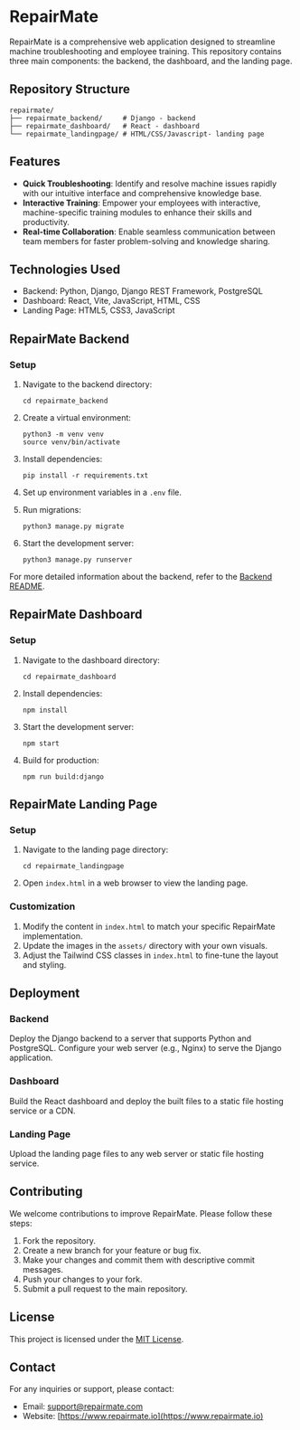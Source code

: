 # RepairMate

RepairMate is a comprehensive web application designed to streamline machine troubleshooting and employee training. This repository contains three main components: the backend, the dashboard, and the landing page.

## Repository Structure

```
repairmate/
├── repairmate_backend/     # Django - backend
├── repairmate_dashboard/   # React - dashboard
└── repairmate_landingpage/ # HTML/CSS/Javascript- landing page
```

## Features

- **Quick Troubleshooting**: Identify and resolve machine issues rapidly with our intuitive interface and comprehensive knowledge base.
- **Interactive Training**: Empower your employees with interactive, machine-specific training modules to enhance their skills and productivity.
- **Real-time Collaboration**: Enable seamless communication between team members for faster problem-solving and knowledge sharing.

## Technologies Used

- Backend: Python, Django, Django REST Framework, PostgreSQL
- Dashboard: React, Vite, JavaScript, HTML, CSS
- Landing Page: HTML5, CSS3, JavaScript

## RepairMate Backend

### Setup

1. Navigate to the backend directory:
   ```
   cd repairmate_backend
   ```

2. Create a virtual environment:
   ```
   python3 -m venv venv
   source venv/bin/activate
   ```

3. Install dependencies:
   ```
   pip install -r requirements.txt
   ```

4. Set up environment variables in a `.env` file.

5. Run migrations:
   ```
   python3 manage.py migrate
   ```

6. Start the development server:
   ```
   python3 manage.py runserver
   ```

For more detailed information about the backend, refer to the [Backend README](repairmate_backend/README.md).

## RepairMate Dashboard

### Setup

1. Navigate to the dashboard directory:
   ```
   cd repairmate_dashboard
   ```

2. Install dependencies:
   ```
   npm install
   ```

3. Start the development server:
   ```
   npm start
   ```

4. Build for production:
   ```
   npm run build:django
   ```

## RepairMate Landing Page

### Setup

1. Navigate to the landing page directory:
   ```
   cd repairmate_landingpage
   ```

2. Open `index.html` in a web browser to view the landing page.

### Customization

1. Modify the content in `index.html` to match your specific RepairMate implementation.
2. Update the images in the `assets/` directory with your own visuals.
3. Adjust the Tailwind CSS classes in `index.html` to fine-tune the layout and styling.

## Deployment

### Backend
Deploy the Django backend to a server that supports Python and PostgreSQL. Configure your web server (e.g., Nginx) to serve the Django application.

### Dashboard
Build the React dashboard and deploy the built files to a static file hosting service or a CDN.

### Landing Page
Upload the landing page files to any web server or static file hosting service.

## Contributing

We welcome contributions to improve RepairMate. Please follow these steps:

1. Fork the repository.
2. Create a new branch for your feature or bug fix.
3. Make your changes and commit them with descriptive commit messages.
4. Push your changes to your fork.
5. Submit a pull request to the main repository.

## License

This project is licensed under the [MIT License](LICENSE).

## Contact

For any inquiries or support, please contact:
- Email: support@repairmate.com
- Website: [https://www.repairmate.io](https://www.repairmate.io)

